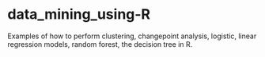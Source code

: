 # data_mining_using-R
Examples of how to perform clustering, changepoint analysis, logistic, linear regression models, random forest, the decision tree in R.

